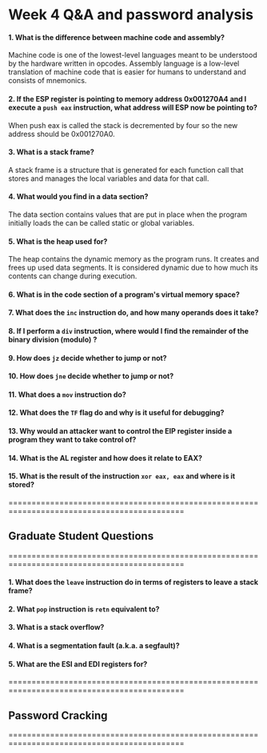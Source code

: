 # Week 4 Q&A and password analysis

#### 1.   What is the difference between machine code and assembly?
Machine code is one of the lowest-level languages meant to be understood by the hardware written in opcodes.  Assembly language is a low-level translation of machine code that is easier for humans to understand and consists of mnemonics.

#### 2.   If the ESP register is pointing to memory address 0x001270A4 and I execute a `push eax` instruction, what address will ESP now be pointing to?
When push eax is called the stack is decremented by four so the new address should be 0x001270A0.

#### 3.   What is a stack frame?

A stack frame is a structure that is generated for each function call that stores and manages the local variables and data for that call. 

#### 4.   What would you find in a data section?

The data section contains values that are put in place when the program initially loads the can be called static or global variables. 

#### 5.   What is the heap used for?

The heap contains the dynamic memory as the program runs. It creates and frees up used data segments. It is considered dynamic due to how much its contents can change during execution.

#### 6.   What is in the code section of a program's virtual memory space?
#### 7.   What does the `inc` instruction do, and how many operands does it take?
#### 8.   If I perform a `div` instruction, where would I find the remainder of the binary division (modulo) ?
#### 9.   How does `jz` decide whether to jump or not?
#### 10.   How does `jne` decide whether to jump or not?
#### 11.   What does a `mov` instruction do?
#### 12.   What does the `TF` flag do and why is it useful for debugging?
#### 13.   Why would an attacker want to control the EIP register inside a program they want to take control of?
#### 14.   What is the AL register and how does it relate to EAX?
#### 15.    What is the result of the instruction `xor eax, eax` and where is it stored?
============================================================================================
## Graduate Student Questions
============================================================================================

  #### 1.  What does the `leave` instruction do in terms of registers to leave a stack frame?
  #### 2.  What `pop` instruction is `retn` equivalent to?
  #### 3.  What is a stack overflow?
  #### 4.  What is a segmentation fault (a.k.a. a segfault)?
  #### 5.  What are the ESI and EDI registers for?

============================================================================================
## Password Cracking 
============================================================================================
